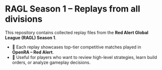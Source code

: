 # RAGL Season 1 – Replays from all divisions

This repository contains collected replay files from the **Red Alert Global League (RAGL) Season 1**.

- 🔹 Each replay showcases top-tier competitive matches played in **OpenRA – Red Alert**.  
- 🔹 Useful for players who want to review high-level strategies, learn build orders, or analyze gameplay decisions.  
